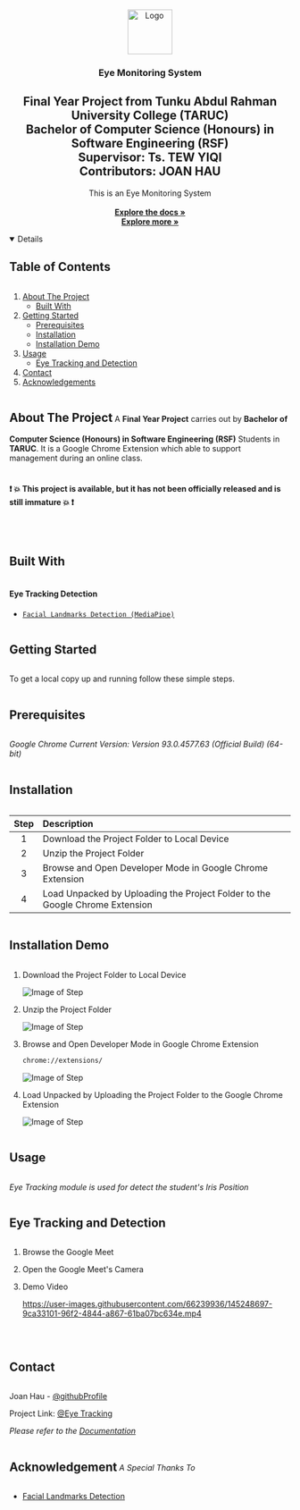 
<!-- PROJECT LOGO -->
<br />
<p align="center">
  <a href="https://github.com/Joan0018/SmartClassroom">
    <img src="https://github.com/Joan0018/EyeTrackingExtension/blob/main/img/Eye_64.png" alt="Logo" width="80" height="80">
  </a>

  <h3 align="center">Eye Monitoring System</h3>
  <h2 align="center">Final Year Project from Tunku Abdul Rahman University College (TARUC)
    <br/>
    Bachelor of Computer Science (Honours) in Software Engineering (RSF)
    <br/>
    Supervisor: Ts. TEW YIQI
    <br/>
    Contributors: JOAN HAU
  </h2>
  <p align="center">
    This is an Eye Monitoring System  
    <br />
    <br />
    <!-- NEED ADDED AFTER FINAL REPORT RUN ORIGINALITY -->
    <a href="https://github.com/Joan0018/EyeTrackingExtension/blob/main/Report/RSF3_JoanHau_FullText.pdf"><strong>Explore the docs »</strong></a>
    <br />
    <a href="#table-of-content"><strong>Explore more »</strong></a>
  </p>
</p>

<!-- TABLE OF CONTENTS -->
<a id="table-of-content">
<details open="open">
  <summary><h2 style="display: inline-block">Table of Contents</h2></summary>
  <ol>
    <li>
      <a href="#about-the-project">About The Project</a>
      <ul>
        <li><a href="#built-with">Built With</a></li>
      </ul>
    </li>
    <li>
      <a href="#get-start">Getting Started</a>
      <ul>
        <li><a href="#prerequisites">Prerequisites</a></li>
        <li><a href="#installation">Installation</a></li>
        <li><a href="#installationDemo">Installation Demo</a></li>
      </ul>
    </li>
    <li>
      <a href="#usage">Usage</a>
      <ul>
        <li><a href="#eye">Eye Tracking and Detection</a></li>
      </ul>
    </li>
    <li><a href="#contact">Contact</a></li>
    <li><a href="#acknowledgements">Acknowledgements</a></li>
  </ol>
</details>
</a>


<!-- ABOUT THE PROJECT -->
<a id="about-the-project"><h2 style="display: inline-block">About The Project</h2></a>
A **Final Year Project** carries out by **Bachelor of Computer Science (Honours) in Software Engineering (RSF)** Students in **TARUC**. It is a Google Chrome Extension which able to support management during an online class.
<br />
<br />
#### :exclamation: :collision: This project is available, but it has not been officially released and is still immature :collision: :exclamation:   
<br />

<a id="built-with"><h2 style="display: inline-block">Built With</h2></a>
#### Eye Tracking Detection
* <a href="https://google.github.io/mediapipe/solutions/face_mesh"> `Facial Landmarks Detection (MediaPipe)` </a> 



<!-- GETTING STARTED -->
<a id="get-start"><h2 style="display: inline-block">Getting Started</h2></a>

To get a local copy up and running follow these simple steps.

<!-- Prerequisites -->
<a id="prerequisites"><h2 style="display: inline-block">Prerequisites</h2></a>

*Google Chrome Current Version: Version 93.0.4577.63 (Official Build) (64-bit)*

<!-- Installation -->
<a id="installation"><h2 style="display: inline-block">Installation</h2></a>

| Step        | Description   | 
| :------------:|:-------------|
| 1           | Download the Project Folder to Local Device |
| 2           | Unzip the Project Folder |
| 3           | Browse and Open Developer Mode in Google Chrome Extension |
| 4           | Load Unpacked by Uploading the Project Folder to the Google Chrome Extension |

<!-- Installation Demo-->
<a id="installationDemo"><h2 style="display: inline-block">Installation Demo</h2></a>

1. Download the Project Folder to Local Device

   ![Image of Step](https://github.com/Joan0018/EyeTrackingExtension/blob/main/img/Step_1.png)

2. Unzip the Project Folder

   ![Image of Step](https://github.com/Joan0018/EyeTrackingExtension/blob/main/img/Step_2.png)

3. Browse and Open Developer Mode in Google Chrome Extension
   ```sh
   chrome://extensions/
   ```
   
   ![Image of Step](https://github.com/Joan0018/EyeTrackingExtension/blob/main/img/Step_3.png)
   
4. Load Unpacked by Uploading the Project Folder to the Google Chrome Extension

   ![Image of Step](https://github.com/Joan0018/EyeTrackingExtension/blob/main/img/Step_4.png)



<!-- USAGE EXAMPLES -->
<a id="usage"><h2 style="display: inline-block">Usage</h2></a>

_Eye Tracking module is used for detect the student's Iris Position_


<a id="eye"><h2 style="display: inline-block">Eye Tracking and Detection</h2></a>

1. Browse the Google Meet

2. Open the Google Meet's Camera
   
3. Demo Video

   https://user-images.githubusercontent.com/66239936/145248697-9ca33101-96f2-4844-a867-61ba07bc634e.mp4




<br>



<!-- CONTACT -->
<a id="contact"><h2 style="display: inline-block">Contact</h2></a>

Joan Hau - [@githubProfile](https://github.com/Joan0018)

Project Link: [@Eye Tracking](https://github.com/Joan0018/EyeTrackingExtension) 

_Please refer to the [Documentation](https://github.com/Joan0018/EyeTrackingExtension/blob/main/Report/RSF3_JoanHau_FullText.pdf)_

<!-- ACKNOWLEDGEMENTS -->
<a id="acknowledgements"><h2 style="display: inline-block">Acknowledgement</h2></a>
_A Special Thanks To_
* [Facial Landmarks Detection](https://google.github.io/mediapipe/solutions/face_mesh)

